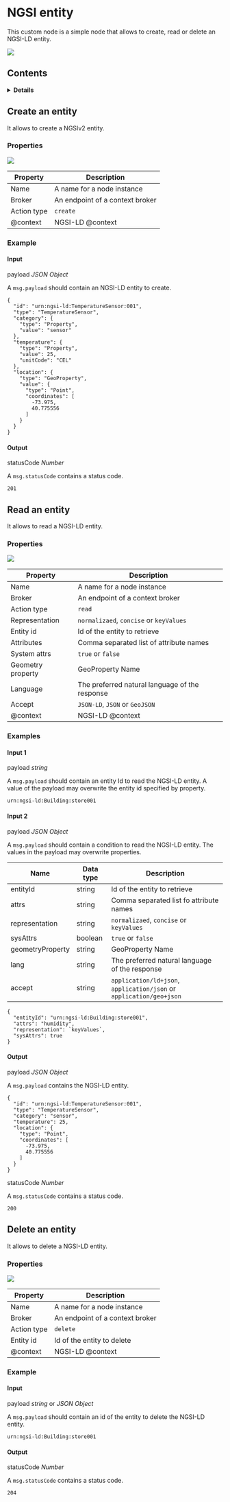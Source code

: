 # NGSI entity

This custom node is a simple node that allows to create, read or delete an NGSI-LD entity.

![](https://raw.githubusercontent.com/lets-fiware/node-red-contrib-NGSI-LD/gh-pages/images/entity/entity-01.png)

## Contents

<details>
<summary><strong>Details</strong></summary>

-   [Create an entity](#create-an-entity)
-   [Read an entity](#read-an-entity)
-   [Delete an entity](#delete-an-entity)

</details>

## Create an entity

It allows to create a NGSIv2 entity.

### Properties

![](https://raw.githubusercontent.com/lets-fiware/node-red-contrib-NGSI-LD/gh-pages/images/entity/entity-02.png)

| Property    | Description                     |
| ----------- | ------------------------------- |
| Name        | A name for a node instance      |
| Broker      | An endpoint of a context broker |
| Action type | `create`                        |
| @context    | NGSI-LD @context                |

### Example

#### Input

payload *JSON Object*

A `msg.payload` should contain an NGSI-LD entity to create.

```
{
  "id": "urn:ngsi-ld:TemperatureSensor:001",
  "type": "TemperatureSensor",
  "category": {
    "type": "Property",
    "value": "sensor"
  },
  "temperature": {
    "type": "Property",
    "value": 25,
    "unitCode": "CEL"
  },
  "location": {
    "type": "GeoProperty",
    "value": {
      "type": "Point",
      "coordinates": [
        -73.975,
        40.775556
      ]
    }
  }
}
```

#### Output

statusCode *Number*

A `msg.statusCode` contains a status code.

```
201
```

## Read an entity

It allows to read a NGSI-LD entity.

### Properties

![](https://raw.githubusercontent.com/lets-fiware/node-red-contrib-NGSI-LD/gh-pages/images/entity/entity-03.png)

| Property          | Description                                    |
| ----------------- | ---------------------------------------------- |
| Name              | A name for a node instance                     |
| Broker            | An endpoint of a context broker                |
| Action type       | `read`                                         |
| Representation    | `normalizaed`, `concise` or `keyValues`        |
| Entity id         | Id of the entity to retrieve                   |
| Attributes        | Comma separated list of attribute names        |
| System attrs      | `true` or `false`                              |
| Geometry property | GeoProperty Name                               |
| Language          | The preferred natural language of the response |
| Accept            | `JSON-LD`, `JSON` or `GeoJSON`                 |
| @context          | NGSI-LD @context                               |

### Examples

#### Input 1

payload *string*

A `msg.payload` should contain an entity Id to read the NGSI-LD entity.
A value of the payload may overwrite the entity id specified by property.

```
urn:ngsi-ld:Building:store001
```

#### Input 2

payload *JSON Object*

A `msg.payload` should contain a condition to read the NGSI-LD entity.
The values in the payload may overwrite properties.

| Name             | Data type | Description                                                         |
| ---------------- | --------- | ------------------------------------------------------------------- |
| entityId         | string    | Id of the entity to retrieve                                        |
| attrs            | string    | Comma separated list fo attribute names                             |
| representation   | string    | `normalizaed`, `concise` or `keyValues`                             |
| sysAttrs         | boolean   | `true` or `false`                                                   |
| geometryProperty | string    | GeoProperty Name                                                    |
| lang             | string    | The preferred natural language of the response                      |
| accept           | string    | `application/ld+json`, `application/json` or `application/geo+json` |

```
{
  "entityId": "urn:ngsi-ld:Building:store001",
  "attrs": "humidity",
  "representation": `keyValues`,
  "sysAttrs": true 
}
```

#### Output

payload *JSON Object*

A `msg.payload` contains the NGSI-LD entity.

```
{
  "id": "urn:ngsi-ld:TemperatureSensor:001",
  "type": "TemperatureSensor",
  "category": "sensor",
  "temperature": 25,
  "location": {
    "type": "Point",
    "coordinates": [
      -73.975,
      40.775556
    ]
  }
}
```

statusCode *Number*

A `msg.statusCode` contains a status code.

```
200
```

## Delete an entity

It allows to delete a NGSI-LD entity.

### Properties

![](https://raw.githubusercontent.com/lets-fiware/node-red-contrib-NGSI-LD/gh-pages/images/entity/entity-04.png)

| Property    | Description                     |
| ----------- | ------------------------------- |
| Name        | A name for a node instance      |
| Broker      | An endpoint of a context broker |
| Action type | `delete`                        |
| Entity id   | Id of the entity to delete      |
| @context    | NGSI-LD @context                |

### Example

#### Input

payload *string* or *JSON Object*

A `msg.payload` should contain an id of the entity to delete the NGSI-LD entity.

```
urn:ngsi-ld:Building:store001
```

#### Output

statusCode *Number*

A `msg.statusCode` contains a status code.

```
204
```
